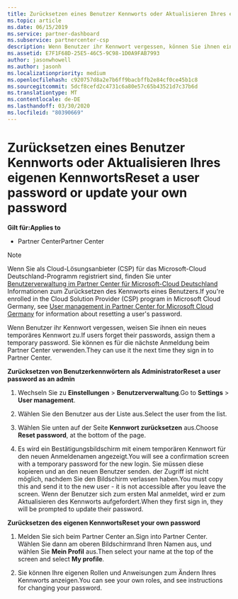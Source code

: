 ```yaml
---
title: Zurücksetzen eines Benutzer Kennworts oder Aktualisieren Ihres eigenen Kennworts | Partner Center
ms.topic: article
ms.date: 06/15/2019
ms.service: partner-dashboard
ms.subservice: partnercenter-csp
description: Wenn Benutzer ihr Kennwort vergessen, können Sie ihnen ein neues temporäres Kennwort zuweisen. Sie können es für die nächste Anmeldung beim Partner Center verwenden.
ms.assetid: E7F1F68D-25E5-46C5-9C98-1D0A9FAB7993
author: jasonwhowell
ms.author: jasonh
ms.localizationpriority: medium
ms.openlocfilehash: c920757d8a2e7b6ff9bacbffb2e84cf0ce45b1c8
ms.sourcegitcommit: 5dcf8cefd2c4731c6a80e57c65b43521d7c37b6d
ms.translationtype: MT
ms.contentlocale: de-DE
ms.lasthandoff: 03/30/2020
ms.locfileid: "80390669"
---
```

# <a name="reset-a-user-password-or-update-your-own-password"></a><span data-ttu-id="ff606-104">Zurücksetzen eines Benutzer Kennworts oder Aktualisieren Ihres eigenen Kennworts</span><span class="sxs-lookup"><span data-stu-id="ff606-104">Reset a user password or update your own password</span></span>

<span data-ttu-id="ff606-105">**Gilt für:**</span><span class="sxs-lookup"><span data-stu-id="ff606-105">**Applies to**</span></span>

-  <span data-ttu-id="ff606-106">Partner Center</span><span class="sxs-lookup"><span data-stu-id="ff606-106">Partner Center</span></span>
   
> [!NOTE]  
>  <span data-ttu-id="ff606-107">Wenn Sie als Cloud-Lösungsanbieter (CSP) für das Microsoft-Cloud Deutschland-Programm registriert sind, finden Sie unter [Benutzerverwaltung im Partner Center für Microsoft-Cloud Deutschland](user-management-in-partner-center-for-microsoft-cloud-germany.md) Informationen zum Zurücksetzen des Kennworts eines Benutzers.</span><span class="sxs-lookup"><span data-stu-id="ff606-107">If you're enrolled in the Cloud Solution Provider (CSP) program in Microsoft Cloud Germany, see [User management in Partner Center for Microsoft Cloud Germany](user-management-in-partner-center-for-microsoft-cloud-germany.md) for information about resetting a user's password.</span></span>

<span data-ttu-id="ff606-108">Wenn Benutzer ihr Kennwort vergessen, weisen Sie ihnen ein neues temporäres Kennwort zu.</span><span class="sxs-lookup"><span data-stu-id="ff606-108">If users forget their passwords, assign them a temporary password.</span></span> <span data-ttu-id="ff606-109">Sie können es für die nächste Anmeldung beim Partner Center verwenden.</span><span class="sxs-lookup"><span data-stu-id="ff606-109">They can use it the next time they sign in to Partner Center.</span></span>

<span data-ttu-id="ff606-110">**Zurücksetzen von Benutzerkennwörtern als Administrator**</span><span class="sxs-lookup"><span data-stu-id="ff606-110">**Reset a user password as an admin**</span></span>

1.  <span data-ttu-id="ff606-111">Wechseln Sie zu **Einstellungen** &gt; **Benutzerverwaltung**.</span><span class="sxs-lookup"><span data-stu-id="ff606-111">Go to **Settings** &gt; **User management**.</span></span>
2.  <span data-ttu-id="ff606-112">Wählen Sie den Benutzer aus der Liste aus.</span><span class="sxs-lookup"><span data-stu-id="ff606-112">Select the user from the list.</span></span>

3.  <span data-ttu-id="ff606-113">Wählen Sie unten auf der Seite **Kennwort zurücksetzen** aus.</span><span class="sxs-lookup"><span data-stu-id="ff606-113">Choose **Reset password**, at the bottom of the page.</span></span>

4.  <span data-ttu-id="ff606-114">Es wird ein Bestätigungsbildschirm mit einem temporären Kennwort für den neuen Anmeldenamen angezeigt.</span><span class="sxs-lookup"><span data-stu-id="ff606-114">You will see a confirmation screen with a temporary password for the new login.</span></span> <span data-ttu-id="ff606-115">Sie müssen diese kopieren und an den neuen Benutzer senden. der Zugriff ist nicht möglich, nachdem Sie den Bildschirm verlassen haben.</span><span class="sxs-lookup"><span data-stu-id="ff606-115">You must copy this and send it to the new user - it is not accessible after you leave the screen.</span></span> <span data-ttu-id="ff606-116">Wenn der Benutzer sich zum ersten Mal anmeldet, wird er zum Aktualisieren des Kennworts aufgefordert.</span><span class="sxs-lookup"><span data-stu-id="ff606-116">When they first sign in, they will be prompted to update their password.</span></span>

<span data-ttu-id="ff606-117">**Zurücksetzen des eigenen Kennworts**</span><span class="sxs-lookup"><span data-stu-id="ff606-117">**Reset your own password**</span></span>

1.  <span data-ttu-id="ff606-118">Melden Sie sich beim Partner Center an.</span><span class="sxs-lookup"><span data-stu-id="ff606-118">Sign into Partner Center.</span></span> <span data-ttu-id="ff606-119">Wählen Sie dann am oberen Bildschirmrand Ihren Namen aus, und wählen Sie **Mein Profil** aus.</span><span class="sxs-lookup"><span data-stu-id="ff606-119">Then select your name at the top of the screen and select **My profile**.</span></span>

2.  <span data-ttu-id="ff606-120">Sie können Ihre eigenen Rollen und Anweisungen zum Ändern Ihres Kennworts anzeigen.</span><span class="sxs-lookup"><span data-stu-id="ff606-120">You can see your own roles, and see instructions for changing your password.</span></span>

 

 



